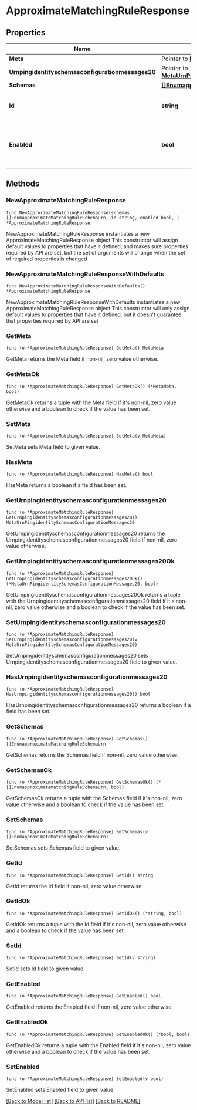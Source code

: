 # ApproximateMatchingRuleResponse

## Properties

Name | Type | Description | Notes
------------ | ------------- | ------------- | -------------
**Meta** | Pointer to [**MetaMeta**](MetaMeta.md) |  | [optional] 
**Urnpingidentityschemasconfigurationmessages20** | Pointer to [**MetaUrnPingidentitySchemasConfigurationMessages20**](MetaUrnPingidentitySchemasConfigurationMessages20.md) |  | [optional] 
**Schemas** | [**[]EnumapproximateMatchingRuleSchemaUrn**](EnumapproximateMatchingRuleSchemaUrn.md) |  | 
**Id** | **string** | Name of the Matching Rule | 
**Enabled** | **bool** | Indicates whether the Matching Rule is enabled for use. | 

## Methods

### NewApproximateMatchingRuleResponse

`func NewApproximateMatchingRuleResponse(schemas []EnumapproximateMatchingRuleSchemaUrn, id string, enabled bool, ) *ApproximateMatchingRuleResponse`

NewApproximateMatchingRuleResponse instantiates a new ApproximateMatchingRuleResponse object
This constructor will assign default values to properties that have it defined,
and makes sure properties required by API are set, but the set of arguments
will change when the set of required properties is changed

### NewApproximateMatchingRuleResponseWithDefaults

`func NewApproximateMatchingRuleResponseWithDefaults() *ApproximateMatchingRuleResponse`

NewApproximateMatchingRuleResponseWithDefaults instantiates a new ApproximateMatchingRuleResponse object
This constructor will only assign default values to properties that have it defined,
but it doesn't guarantee that properties required by API are set

### GetMeta

`func (o *ApproximateMatchingRuleResponse) GetMeta() MetaMeta`

GetMeta returns the Meta field if non-nil, zero value otherwise.

### GetMetaOk

`func (o *ApproximateMatchingRuleResponse) GetMetaOk() (*MetaMeta, bool)`

GetMetaOk returns a tuple with the Meta field if it's non-nil, zero value otherwise
and a boolean to check if the value has been set.

### SetMeta

`func (o *ApproximateMatchingRuleResponse) SetMeta(v MetaMeta)`

SetMeta sets Meta field to given value.

### HasMeta

`func (o *ApproximateMatchingRuleResponse) HasMeta() bool`

HasMeta returns a boolean if a field has been set.

### GetUrnpingidentityschemasconfigurationmessages20

`func (o *ApproximateMatchingRuleResponse) GetUrnpingidentityschemasconfigurationmessages20() MetaUrnPingidentitySchemasConfigurationMessages20`

GetUrnpingidentityschemasconfigurationmessages20 returns the Urnpingidentityschemasconfigurationmessages20 field if non-nil, zero value otherwise.

### GetUrnpingidentityschemasconfigurationmessages20Ok

`func (o *ApproximateMatchingRuleResponse) GetUrnpingidentityschemasconfigurationmessages20Ok() (*MetaUrnPingidentitySchemasConfigurationMessages20, bool)`

GetUrnpingidentityschemasconfigurationmessages20Ok returns a tuple with the Urnpingidentityschemasconfigurationmessages20 field if it's non-nil, zero value otherwise
and a boolean to check if the value has been set.

### SetUrnpingidentityschemasconfigurationmessages20

`func (o *ApproximateMatchingRuleResponse) SetUrnpingidentityschemasconfigurationmessages20(v MetaUrnPingidentitySchemasConfigurationMessages20)`

SetUrnpingidentityschemasconfigurationmessages20 sets Urnpingidentityschemasconfigurationmessages20 field to given value.

### HasUrnpingidentityschemasconfigurationmessages20

`func (o *ApproximateMatchingRuleResponse) HasUrnpingidentityschemasconfigurationmessages20() bool`

HasUrnpingidentityschemasconfigurationmessages20 returns a boolean if a field has been set.

### GetSchemas

`func (o *ApproximateMatchingRuleResponse) GetSchemas() []EnumapproximateMatchingRuleSchemaUrn`

GetSchemas returns the Schemas field if non-nil, zero value otherwise.

### GetSchemasOk

`func (o *ApproximateMatchingRuleResponse) GetSchemasOk() (*[]EnumapproximateMatchingRuleSchemaUrn, bool)`

GetSchemasOk returns a tuple with the Schemas field if it's non-nil, zero value otherwise
and a boolean to check if the value has been set.

### SetSchemas

`func (o *ApproximateMatchingRuleResponse) SetSchemas(v []EnumapproximateMatchingRuleSchemaUrn)`

SetSchemas sets Schemas field to given value.


### GetId

`func (o *ApproximateMatchingRuleResponse) GetId() string`

GetId returns the Id field if non-nil, zero value otherwise.

### GetIdOk

`func (o *ApproximateMatchingRuleResponse) GetIdOk() (*string, bool)`

GetIdOk returns a tuple with the Id field if it's non-nil, zero value otherwise
and a boolean to check if the value has been set.

### SetId

`func (o *ApproximateMatchingRuleResponse) SetId(v string)`

SetId sets Id field to given value.


### GetEnabled

`func (o *ApproximateMatchingRuleResponse) GetEnabled() bool`

GetEnabled returns the Enabled field if non-nil, zero value otherwise.

### GetEnabledOk

`func (o *ApproximateMatchingRuleResponse) GetEnabledOk() (*bool, bool)`

GetEnabledOk returns a tuple with the Enabled field if it's non-nil, zero value otherwise
and a boolean to check if the value has been set.

### SetEnabled

`func (o *ApproximateMatchingRuleResponse) SetEnabled(v bool)`

SetEnabled sets Enabled field to given value.



[[Back to Model list]](../README.md#documentation-for-models) [[Back to API list]](../README.md#documentation-for-api-endpoints) [[Back to README]](../README.md)


